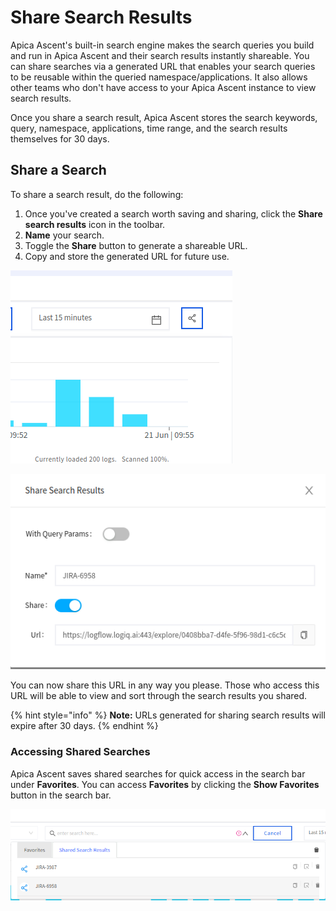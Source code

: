 # Share Search Results

Apica Ascent's built-in search engine makes the search queries you build and run in Apica Ascent and their search results instantly shareable. You can share searches via a generated URL that enables your search queries to be reusable within the queried namespace/applications. It also allows other teams who don't have access to your Apica Ascent instance to view search results.

Once you share a search result, Apica Ascent stores the search keywords, query, namespace, applications, time range, and the search results themselves for 30 days.

## Share a Search

To share a search result, do the following:

1. Once you've created a search worth saving and sharing, click the **Share search results** icon in the toolbar.
2. **Name** your search.
3. Toggle the **Share** button to generate a shareable URL.
4. Copy and store the generated URL for future use.

![](<../../.gitbook/assets/image (298).png>)

![](<../../.gitbook/assets/image (339).png>)

You can now share this URL in any way you please. Those who access this URL will be able to view and sort through the search results you shared.

{% hint style="info" %}
**Note:** URLs generated for sharing search results will expire after 30 days.
{% endhint %}

### Accessing Shared Searches

Apica Ascent saves shared searches for quick access in the search bar under **Favorites**. You can access **Favorites** by clicking the **Show Favorites** button in the search bar.

![](<../../.gitbook/assets/image (200).png>)
